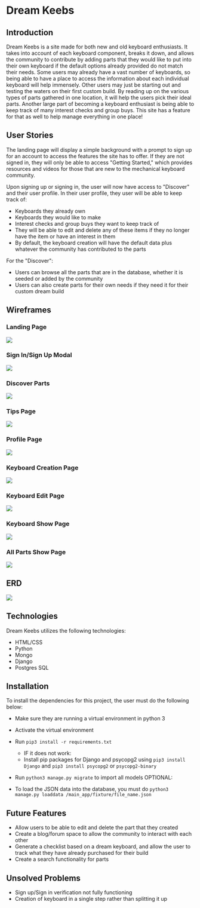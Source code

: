 # Dream Keebs
## Introduction
Dream Keebs is a site made for both new and old keyboard enthusiasts. It takes into account of each keyboard component, breaks it down, and allows the community to contribute by adding parts that they would like to put into their own keyboard if the default options already provided do not match their needs. Some users may already have a vast number of keyboards, so being able to have a place to access the information about each individual keyboard will help immensely. Other users may just be starting out and testing the waters on their first custom build. By reading up on the various types of parts gathered in one location, it will help the users pick their ideal parts. Another large part of becoming a keyboard enthusiast is being able to keep track of many interest checks and group buys. This site has a feature for that as well to help manage everything in one place!

## User Stories
The landing page will display a simple background with a prompt to sign up for an account to access the features the site has to offer.  If they are not signed in, they will only be able to access "Getting Started," which provides resources and videos for those that are new to the mechanical keyboard community.

Upon signing up or signing in, the user will now have access to "Discover" and their user profile.
In their user profile, they user will be able to keep track of:
  * Keyboards they already own
  * Keyboards they would like to make
  * Interest checks and group buys they want to keep track of
  * They will be able to edit and delete any of these items if they no longer have the item or have an interest in them
  * By default, the keyboard creation will have the default data plus whatever the community has contributed to the parts
  
For the "Discover":
  * Users can browse all the parts that are in the database, whether it is seeded or added by the community
  * Users can also create parts for their own needs if they need it for their custom dream build

## Wireframes
### Landing Page
<img src="/images/Home.png">

### Sign In/Sign Up Modal
<img src="/images/Sign in_Sign up.png">

### Discover Parts
<img src="/images/Discover parts.png">

### Tips Page
<img src="/images/Tips.png">

### Profile Page
<img src="/images/Profile page.png">

### Keyboard Creation Page
<img src="/images/Create keyboard.png">

### Keyboard Edit Page
<img src="/images/Keyboard Edit Page.png">

### Keyboard Show Page 
<img src="/images/Keyboard showpage.png">

### All Parts Show Page
<img src="/images/Parts show page.png">

## ERD
<img src="/images/keeb ERD.jpg">

## Technologies
Dream Keebs utilizes the following technologies:
  * HTML/CSS
  * Python
  * Mongo
  * Django
  * Postgres SQL

## Installation
To install the dependencies for this project, the user must do the following below:
  * Make sure they are running a virtual environment in python 3
  * Activate the virtual environment
  * Run `pip3 install -r requirements.txt`
 
      * IF it does not work:
      * Install pip packages for Django and psycopg2 using `pip3 install Django` and `pip3 install psycopg2` or `psycopg2-binary`
  * Run `python3 manage.py migrate` to import all models
  OPTIONAL:
  * To load the JSON data into the database, you must do `python3 manage.py loaddata /main_app/fixture/file_name.json`

## Future Features
 * Allow users to be able to edit and delete the part that they created
 * Create a blog/forum space to allow the community to interact with each other
 * Generate a checklist based on a dream keyboard, and allow the user to track what they have already purchased for their build
 * Create a search functionality for parts

## Unsolved Problems
 * Sign up/Sign in verification not fully functioning
 * Creation of keyboard in a single step rather than splitting it up
